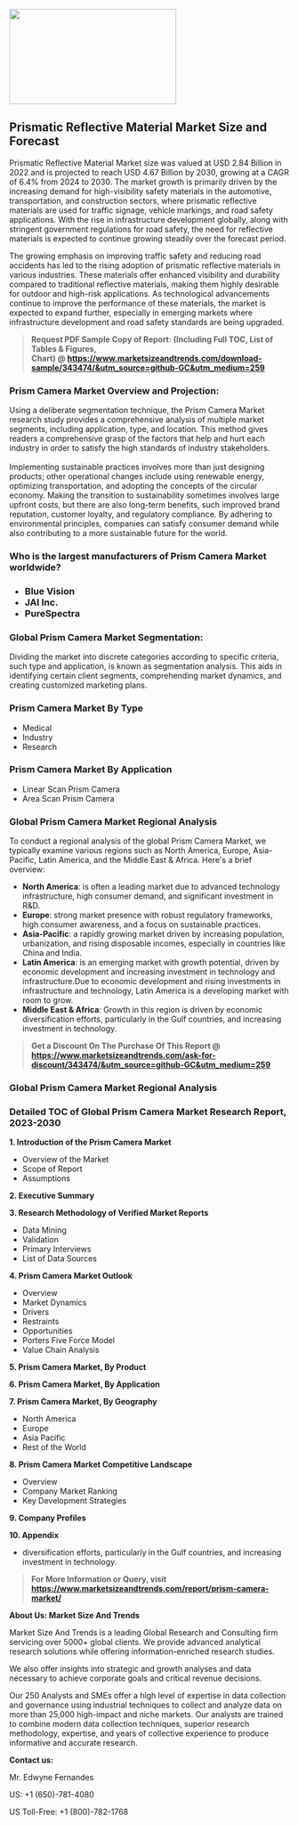 <p><img class="alignnone size-medium wp-image-20088" src="https://ffe5etoiles.com/wp-content/uploads/2024/12/MST1-300x171.png" alt="" width="300" height="171" /></p><h2>Prismatic Reflective Material Market Size and Forecast</h2><p>Prismatic Reflective Material Market size was valued at USD 2.84 Billion in 2022 and is projected to reach USD 4.67 Billion by 2030, growing at a CAGR of 6.4% from 2024 to 2030. The market growth is primarily driven by the increasing demand for high-visibility safety materials in the automotive, transportation, and construction sectors, where prismatic reflective materials are used for traffic signage, vehicle markings, and road safety applications. With the rise in infrastructure development globally, along with stringent government regulations for road safety, the need for reflective materials is expected to continue growing steadily over the forecast period.</p><p>The growing emphasis on improving traffic safety and reducing road accidents has led to the rising adoption of prismatic reflective materials in various industries. These materials offer enhanced visibility and durability compared to traditional reflective materials, making them highly desirable for outdoor and high-risk applications. As technological advancements continue to improve the performance of these materials, the market is expected to expand further, especially in emerging markets where infrastructure development and road safety standards are being upgraded.</p></p><blockquote id="" class=""><strong>Request PDF Sample Copy of Report: (Including Full TOC, List of Tables &amp; Figures, Chart)&nbsp;@&nbsp;<strong><a href="https://www.marketsizeandtrends.com/download-sample/343474/&utm_source=github-GC&utm_medium=259" target="_blank">https://www.marketsizeandtrends.com/download-sample/343474/&utm_source=github-GC&utm_medium=259</a></strong></strong></blockquote><h3 id="" class="">Prism Camera Market&nbsp;Overview and Projection:</h3><p id="" class="">Using a deliberate segmentation technique, the Prism Camera Market research study provides a comprehensive analysis of multiple market segments, including application, type, and location. This method gives readers a comprehensive grasp of the factors that help and hurt each industry in order to satisfy the high standards of industry stakeholders. <br /> <br />Implementing sustainable practices involves more than just designing products; other operational changes include using renewable energy, optimizing transportation, and adopting the concepts of the circular economy. Making the transition to sustainability sometimes involves large upfront costs, but there are also long-term benefits, such improved brand reputation, customer loyalty, and regulatory compliance. By adhering to environmental principles, companies can satisfy consumer demand while also contributing to a more sustainable future for the world.</p><h3 id="" class="">Who is the largest manufacturers of&nbsp;Prism Camera Market worldwide?</h3><h3 class=""><p><ul><li>Blue Vision </li><li> JAI Inc. </li><li> PureSpectra</li></ul></p></h3><h3 id="" class="">Global&nbsp;Prism Camera Market Segmentation:</h3><p id="" class="">Dividing the market into discrete categories according to specific criteria, such type and application, is known as segmentation analysis. This aids in identifying certain client segments, comprehending market dynamics, and creating customized marketing plans.</p><h3 id="" class="">Prism Camera Market&nbsp;By Type</h3><p><p><ul><li>Medical</li><li> Industry</li><li> Research</p></li></ul></p></p><h3 id="" class="">Prism Camera Market&nbsp;By Application</h3><p class=""><p><ul><li>Linear Scan Prism Camera</li><li> Area Scan Prism Camera</li></ul></p></p><h3 id="" class="">Global Prism Camera Market Regional Analysis</h3><p id="" class="">To conduct a regional analysis of the global Prism Camera Market, we typically examine various regions such as North America, Europe, Asia-Pacific, Latin America, and the Middle East &amp; Africa. Here's a brief overview:</p><ul><li><strong>North America</strong>: is often a leading market due to advanced technology infrastructure, high consumer demand, and significant investment in R&amp;D.</li><li><strong>Europe</strong>: strong market presence with robust regulatory frameworks, high consumer awareness, and a focus on sustainable practices.</li><li><strong>Asia-Pacific</strong>: a rapidly growing market driven by increasing population, urbanization, and rising disposable incomes, especially in countries like China and India.</li><li><strong>Latin America</strong>: is an emerging market with growth potential, driven by economic development and increasing investment in technology and infrastructure.Due to economic development and rising investments in infrastructure and technology, Latin America is a developing market with room to grow.</li><li><strong>Middle East &amp; Africa</strong>: Growth in this region is driven by economic diversification efforts, particularly in the Gulf countries, and increasing investment in technology.</li></ul><blockquote id="" class=""><strong>Get a Discount On The Purchase Of This Report @ <strong><a href="https://www.marketsizeandtrends.com/ask-for-discount/343474/&utm_source=github-GC&utm_medium=259" target="_blank">https://www.marketsizeandtrends.com/ask-for-discount/343474/&utm_source=github-GC&utm_medium=259</a></strong></strong></blockquote><h3 id="" class="">Global Prism Camera Market Regional Analysis</h3><h3 id="" class="">Detailed TOC of Global Prism Camera Market Research Report, 2023-2030</h3><p id="" class=""><strong>1. Introduction of the Prism Camera Market</strong></p><ul><li>Overview of the Market</li><li>Scope of Report</li><li>Assumptions</li></ul><p id="" class=""><strong>2. Executive Summary</strong></p><p id="" class=""><strong>3. Research Methodology of Verified Market Reports</strong></p><ul><li>Data Mining</li><li>Validation</li><li>Primary Interviews</li><li>List of Data Sources</li></ul><p id="" class=""><strong>4. Prism Camera Market Outlook</strong></p><ul><li>Overview</li><li>Market Dynamics</li><li>Drivers</li><li>Restraints</li><li>Opportunities</li><li>Porters Five Force Model</li><li>Value Chain Analysis</li></ul><p id="" class=""><strong>5. Prism Camera Market, By Product</strong></p><p id="" class=""><strong>6. Prism Camera Market, By Application</strong></p><p id="" class=""><strong>7. Prism Camera Market, By Geography</strong></p><ul><li>North America</li><li>Europe</li><li>Asia Pacific</li><li>Rest of the World</li></ul><p id="" class=""><strong>8. Prism Camera Market Competitive Landscape</strong></p><ul><li>Overview</li><li>Company Market Ranking</li><li>Key Development Strategies</li></ul><p id="" class=""><strong>9. Company Profiles</strong></p><p id="" class=""><strong>10. Appendix</strong></p><ul><li>diversification efforts, particularly in the Gulf countries, and increasing investment in technology.</li></ul><blockquote id="" class=""><strong>For More Information or Query, visit <strong><strong><a href="https://www.marketsizeandtrends.com/report/prism-camera-market/" target="_blank">https://www.marketsizeandtrends.com/report/prism-camera-market/</a></strong></strong></strong></blockquote><p id="" class=""><strong>About Us: Market Size And Trends</strong></p><p id="" class="">Market Size And Trends is a leading Global Research and Consulting firm servicing over 5000+ global clients. We provide advanced analytical research solutions while offering information-enriched research studies.</p><p id="" class="">We also offer insights into strategic and growth analyses and data necessary to achieve corporate goals and critical revenue decisions.</p><p id="" class="">Our 250 Analysts and SMEs offer a high level of expertise in data collection and governance using industrial techniques to collect and analyze data on more than 25,000 high-impact and niche markets. Our analysts are trained to combine modern data collection techniques, superior research methodology, expertise, and years of collective experience to produce informative and accurate research.</p><p id="" class=""><strong>Contact us:</strong></p><p id="" class="">Mr. Edwyne Fernandes</p><p id="" class="">US: +1 (650)-781-4080</p><p id="" class="">US Toll-Free: +1 (800)-782-1768</p>
